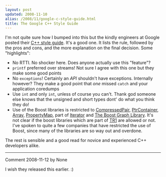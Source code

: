 ```yaml
---
layout: post
updated: 2008-11-10
alias: /2008/11/google-c-style-guide.html
title: The Google C++ Style Guide
---
```

<p>
I'm not quite sure how I bumped into this but the kindly engineers at Google posted their <a href="http://code.google.com/p/google-styleguide/">C++ style guide</a>.  It's a good one.  It lists the rule, followed by the pros and cons, and the more explanation on the final decision.  Some "highlights":
</p>

<ul>
<li>No RTTI.  No shocker here.  Does anyone actually use this "feature"?</li>
<li><code>printf</code> preferred over streams!  Not sure I agree with this one but they make some good points</li>
<li>No <code>exceptions</code>!   Certainly an <i>API</i> shouldn't have exceptions.  Internally however?  They make a good point that <i>one</i> missed <code>catch</code> and your application coredumps</li>
<li>Use <code>int</code> and only <code>int</code>, unless of course you can't.  Thank god someone else knows that the unsigned and short types dont' do what you think they do!</li>
<li>Use of the Boost libraries is restricted to <a href="http://www.boost.org/libs/utility/compressed_pair.htm">CompressedPair</a>, <a href="http://www.boost.org/libs/ptr_container/">PtrContainer</a>, <a href="http://www.boost.org/libs/array/">Array</a>, <a href="http://www.boost.org/libs/property_map/">PropertyMap</a>, part of <a href="http://www.boost.org/libs/iterator/">Iterator</a> and <a href="http://www.boost.org/libs/graph/">The Boost Graph Library</a>.  It's not clear if the boost libraries which are part of <a href="http://en.wikipedia.org/wiki/Technical_Report_1">TR1</a> are allowed or not.  I've spoken to quite a few companies that have restricted the use of Boost, since many of the libraries are so way out and overdone.</li>
</ul>

<p>The rest is sensible and a good read for novice and experienced C++ developers alike.</p>

*****
Comment 2008-11-12 by None

I wish they released this earlier.  :)
